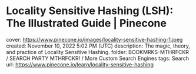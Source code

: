 # Locality Sensitive Hashing (LSH): The Illustrated Guide | Pinecone

cover: https://www.pinecone.io/images/locality-sensitive-hashing-1.jpeg
created: November 10, 2022 5:02 PM (UTC)
description: The magic, theory, and practice of Locality Sensitive Hashing.
folder: BOOKMRKS-MTHRFCKR / SEARCH PARTY MTHRFCKR! / More Custom Search Engines
tags: Search
url: https://www.pinecone.io/learn/locality-sensitive-hashing